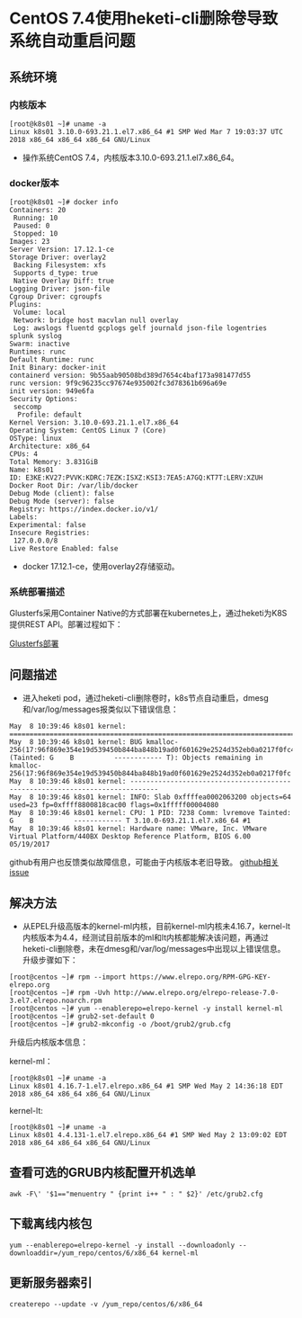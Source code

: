 # CentOS 7.4使用heketi-cli删除卷导致系统自动重启问题

## 系统环境

### 内核版本

```text
[root@k8s01 ~]# uname -a
Linux k8s01 3.10.0-693.21.1.el7.x86_64 #1 SMP Wed Mar 7 19:03:37 UTC 2018 x86_64 x86_64 x86_64 GNU/Linux
```

* 操作系统CentOS 7.4，内核版本3.10.0-693.21.1.el7.x86_64。

### docker版本

```text
[root@k8s01 ~]# docker info
Containers: 20
 Running: 10
 Paused: 0
 Stopped: 10
Images: 23
Server Version: 17.12.1-ce
Storage Driver: overlay2
 Backing Filesystem: xfs
 Supports d_type: true
 Native Overlay Diff: true
Logging Driver: json-file
Cgroup Driver: cgroupfs
Plugins:
 Volume: local
 Network: bridge host macvlan null overlay
 Log: awslogs fluentd gcplogs gelf journald json-file logentries splunk syslog
Swarm: inactive
Runtimes: runc
Default Runtime: runc
Init Binary: docker-init
containerd version: 9b55aab90508bd389d7654c4baf173a981477d55
runc version: 9f9c96235cc97674e935002fc3d78361b696a69e
init version: 949e6fa
Security Options:
 seccomp
  Profile: default
Kernel Version: 3.10.0-693.21.1.el7.x86_64
Operating System: CentOS Linux 7 (Core)
OSType: linux
Architecture: x86_64
CPUs: 4
Total Memory: 3.831GiB
Name: k8s01
ID: E3KE:KV27:PVVK:KDRC:7EZK:ISXZ:KSI3:7EA5:A7GQ:KT7T:LERV:XZUH
Docker Root Dir: /var/lib/docker
Debug Mode (client): false
Debug Mode (server): false
Registry: https://index.docker.io/v1/
Labels:
Experimental: false
Insecure Registries:
 127.0.0.0/8
Live Restore Enabled: false

```

* docker 17.12.1-ce，使用overlay2存储驱动。

### 系统部署描述

Glusterfs采用Container Native的方式部署在kubernetes上，通过heketi为K8S提供REST API。部署过程如下：

[Glusterfs部署](https://github.com/iiitux/Kubernetes-1.9.4-Binary-Installation/blob/master/13.%E9%83%A8%E7%BD%B2Glusterfs.md)

## 问题描述

* 进入heketi pod，通过heketi-cli删除卷时，k8s节点自动重启，dmesg和/var/log/messages报类似以下错误信息：

```text
May  8 10:39:46 k8s01 kernel: =============================================================================
May  8 10:39:46 k8s01 kernel: BUG kmalloc-256(17:96f869e354e19d539450b844ba848b19ad0f601629e2524d352eb0a0217f0fc4) (Tainted: G    B          ------------ T): Objects remaining in kmalloc-256(17:96f869e354e19d539450b844ba848b19ad0f601629e2524d352eb0a0217f0fc
May  8 10:39:46 k8s01 kernel: -----------------------------------------------------------------------------
May  8 10:39:46 k8s01 kernel: INFO: Slab 0xffffea0002063200 objects=64 used=23 fp=0xffff8800818cac00 flags=0x1fffff00004080
May  8 10:39:46 k8s01 kernel: CPU: 1 PID: 7238 Comm: lvremove Tainted: G    B          ------------ T 3.10.0-693.21.1.el7.x86_64 #1
May  8 10:39:46 k8s01 kernel: Hardware name: VMware, Inc. VMware Virtual Platform/440BX Desktop Reference Platform, BIOS 6.00 05/19/2017
```

github有用户也反馈类似故障信息，可能由于内核版本老旧导致。
[github相关issue](https://github.com/moby/moby/issues/29879)

## 解决方法

* 从EPEL升级高版本的kernel-ml内核，目前kernel-ml内核未4.16.7，kernel-lt内核版本为4.4，经测试目前版本的ml和lt内核都能解决该问题，再通过heketi-cli删除卷，未在dmesg和/var/log/messages中出现以上错误信息。升级步骤如下：
```
[root@centos ~]# rpm --import https://www.elrepo.org/RPM-GPG-KEY-elrepo.org
[root@centos ~]# rpm -Uvh http://www.elrepo.org/elrepo-release-7.0-3.el7.elrepo.noarch.rpm
[root@centos ~]# yum --enablerepo=elrepo-kernel -y install kernel-ml
[root@centos ~]# grub2-set-default 0
[root@centos ~]# grub2-mkconfig -o /boot/grub2/grub.cfg
```
升级后内核版本信息：

kernel-ml：

```text
[root@k8s01 ~]# uname -a
Linux k8s01 4.16.7-1.el7.elrepo.x86_64 #1 SMP Wed May 2 14:36:18 EDT 2018 x86_64 x86_64 x86_64 GNU/Linux
```

kernel-lt:

```text
[root@k8s01 ~]# uname -a
Linux k8s01 4.4.131-1.el7.elrepo.x86_64 #1 SMP Wed May 2 13:09:02 EDT 2018 x86_64 x86_64 x86_64 GNU/Linux
```
## 查看可选的GRUB内核配置开机选单
```
awk -F\' '$1=="menuentry " {print i++ " : " $2}' /etc/grub2.cfg
```
## 下载离线内核包
```
yum --enablerepo=elrepo-kernel -y install --downloadonly --downloaddir=/yum_repo/centos/6/x86_64 kernel-ml
```
## 更新服务器索引
```
createrepo --update -v /yum_repo/centos/6/x86_64
```
